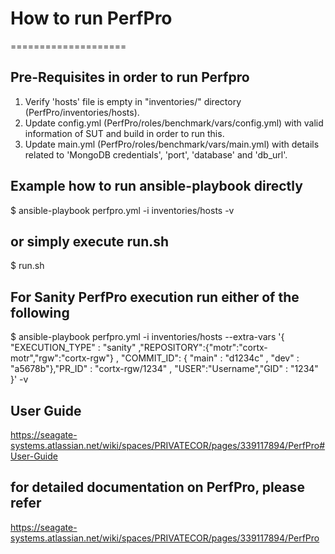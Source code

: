 # How to run PerfPro
====================

## Pre-Requisites in order to run Perfpro
1. Verify 'hosts' file is empty in "inventories/" directory (PerfPro/inventories/hosts).  
2. Update config.yml (PerfPro/roles/benchmark/vars/config.yml) with valid information of SUT and build in order to run this.
3. Update main.yml (PerfPro/roles/benchmark/vars/main.yml) with details related to 'MongoDB credentials', 'port', 'database' and 'db_url'.

## Example how to run ansible-playbook directly
$ ansible-playbook perfpro.yml -i inventories/hosts -v

## or simply execute run.sh
$ run.sh

## For Sanity PerfPro execution run either of the following
$ ansible-playbook perfpro.yml -i inventories/hosts --extra-vars '{ "EXECUTION_TYPE" : "sanity" ,"REPOSITORY":{"motr":"cortx-motr","rgw":"cortx-rgw"} , "COMMIT_ID": { "main" : "d1234c" , "dev" : "a5678b"},"PR_ID" : "cortx-rgw/1234" , "USER":"Username","GID" : "1234" }' -v

## User Guide
https://seagate-systems.atlassian.net/wiki/spaces/PRIVATECOR/pages/339117894/PerfPro#User-Guide

## for detailed documentation on PerfPro, please refer
https://seagate-systems.atlassian.net/wiki/spaces/PRIVATECOR/pages/339117894/PerfPro
